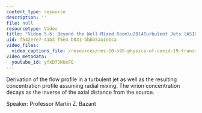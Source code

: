 ```yaml
---
content_type: resource
description: ''
file: null
resourcetype: Video
title: "Video 5-6: Beyond the Well-Mixed Room\u2014Turbulent Jets (ASIDE)"
uid: f542e7e7-41b3-f5e4-b031-bbbb5aa1e1ca
video_files:
  video_captions_file: /resources/res-10-s95-physics-of-covid-19-transmission-fall-2020/lecture-videos/video-5-6-beyond-the-well-mixed-room2014turbulent-jets-aside/yfxD7JKUxFQ.vtt
video_metadata:
  youtube_id: yfxD7JKUxFQ
---
```


Derivation of the flow profile in a turbulent jet as well as the resulting concentration profile assuming radial mixing. The virion concentration decays as the inverse of the axial distance from the source.

Speaker: Professor Martin Z. Bazant